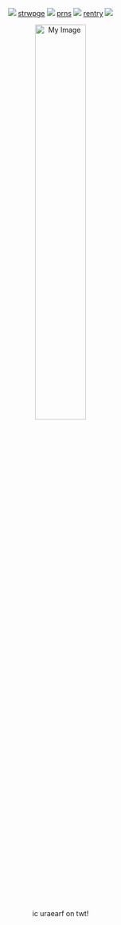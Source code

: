  <p align="center"
  
##### ![](https://img.photobucket.com/albums/v252/shaquanda/dumpitydump/pixelwixel/1789.gif) [strwpge](https://loserduo.straw.page) ![](https://64.media.tumblr.com/d4ab46a4c51b3ca82aa816922c07ba7f/eb3633f3fd909c8f-f1/s75x75_c1/61456061b1f639c4022ca850b94b8ea6e694fddc.gifv) [prns](https://pronouns.cc/@odysseyduo) ![](https://64.media.tumblr.com/a72dd74e2caf350087e5092220680158/eb3633f3fd909c8f-8d/s75x75_c1/745aa03ec39603fe1343e5924381a8ca3d221058.gifv) [rentry](https://rentry.co/dualities) ![](https://watermelon.crd.co/assets/images/gallery15/022bd3a1.png?v=58fed03f)

 <p align="center"

<img
        src="https://i.imgur.com/TQGA7dl.png" 
        width=45%
        title="My Image"
        alt="My Image" >

 <p align="center" 
 
 ##### ic uraearf on twt!
